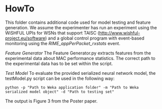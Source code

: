 # HowTo

This folder contains additional code used for model testing and feature generation. We assume the experimenter has run an experiment using the WiSHFUL UPIs for WSNs that support TAISC (http://www.wishful-project.eu/software) and a global control program with event-based monitoring using the *RIME_appPerPacket_rxstats* event.




*Feature Generator*
The Feature Generator.py extracts features from the experimental data about MAC performance statistics. The correct path to the experimental data has to be set within the script.


*Test Model*
To evaluate the provided serialized neural network model, the testModel.py script can be used in the following way:

```
python -p "Path to Weka application folder" -m "Path to Weka serialized model object" -d "Path to testing set"

```
The output is Figure 3 from the Poster paper.